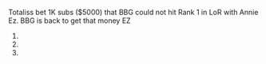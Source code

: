 
Totaliss bet 1K subs ($5000) that BBG could not hit Rank 1 in LoR with Annie Ez. BBG is back to get that money EZ


1.
2.
3.
